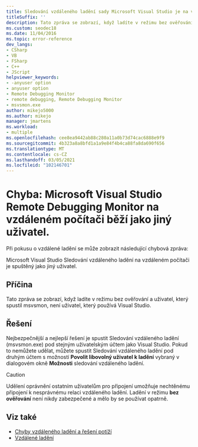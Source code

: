 ```yaml
---
title: Sledování vzdáleného ladění sady Microsoft Visual Studio je na vzdáleném počítači spuštěné pod jiným uživatelským účtem.
titleSuffix: ''
description: Tato zpráva se zobrazí, když ladíte v režimu bez ověřování a uživatel, který spustil msvsmon, není uživatel, který používá Visual Studio.
ms.custom: seodec18
ms.date: 11/04/2016
ms.topic: error-reference
dev_langs:
- CSharp
- VB
- FSharp
- C++
- JScript
helpviewer_keywords:
- -anyuser option
- anyuser option
- Remote Debugging Monitor
- remote debugging, Remote Debugging Monitor
- msvsmon.exe
author: mikejo5000
ms.author: mikejo
manager: jmartens
ms.workload:
- multiple
ms.openlocfilehash: cee8ea9442ab88c280a11a0b73d74cac6888e9f9
ms.sourcegitcommit: 4b323a8a8bfd1a1a9e84f4b4ca88fa8da690f656
ms.translationtype: MT
ms.contentlocale: cs-CZ
ms.lasthandoff: 03/05/2021
ms.locfileid: "102146701"
---
```

# <a name="error-the-microsoft-visual-studio-remote-debugging-monitor-on-the-remote-computer-is-running-as-a-different-user"></a>Chyba: Microsoft Visual Studio Remote Debugging Monitor na vzdáleném počítači běží jako jiný uživatel.
Při pokusu o vzdálené ladění se může zobrazit následující chybová zpráva:

 Microsoft Visual Studio Sledování vzdáleného ladění na vzdáleném počítači je spuštěný jako jiný uživatel.

## <a name="cause"></a>Příčina
 Tato zpráva se zobrazí, když ladíte v režimu bez ověřování a uživatel, který spustil msvsmon, není uživatel, který používá Visual Studio.

## <a name="solution"></a>Řešení
 Nejbezpečnější a nejlepší řešení je spustit Sledování vzdáleného ladění (msvsmon.exe) pod stejným uživatelským účtem jako Visual Studio. Pokud to nemůžete udělat, můžete spustit Sledování vzdáleného ladění pod druhým účtem s možností **Povolit libovolný uživatel k ladění** vybraný v dialogovém okně **Možnosti** sledování vzdáleného ladění.

> [!CAUTION]
> Udělení oprávnění ostatním uživatelům pro připojení umožňuje nechtěnému připojení k nesprávnému relaci vzdáleného ladění. Ladění v režimu **bez ověřování** není nikdy zabezpečené a mělo by se používat opatrně.

## <a name="see-also"></a>Viz také
- [Chyby vzdáleného ladění a řešení potíží](../debugger/remote-debugging-errors-and-troubleshooting.md)
- [Vzdálené ladění](../debugger/remote-debugging.md)
